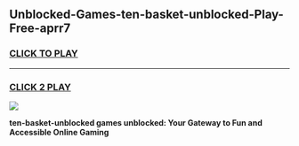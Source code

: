 
## Unblocked-Games-ten-basket-unblocked-Play-Free-aprr7
<h3>
<a href="https://premium76.site?title=ten-basket-unblocked&ref=19M">CLICK TO PLAY</a></h3>
<hr>

<h3>
<a href="https://premium76.site?title=ten-basket-unblocked&ref=19M">CLICK 2 PLAY</a>
  
</h3>

<a href="https://premium76.site?title=ten-basket-unblocked&ref=19M"><img src="https://clearcache.store/games.png"></a>


**ten-basket-unblocked games unblocked: Your Gateway to Fun and Accessible Online Gaming**
